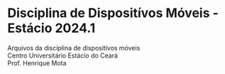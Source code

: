 # Disciplina de Dispositívos Móveis - Estácio 2024.1
Arquivos da disciplina de dispositívos móveis  
Centro Universitário Estácio do Ceará  
Prof. Henrique Mota  
